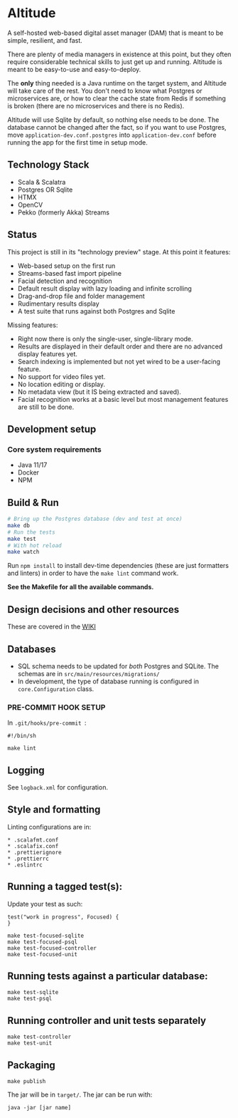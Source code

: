 # Altitude #

A self-hosted web-based digital asset manager (DAM) that is meant to be simple, resilient, and fast.

There are plenty of media managers in existence at this point, but they often require considerable technical
skills to just get up and running. Altitude is meant to be easy-to-use and easy-to-deploy.

The **only** thing needed is a Java runtime on the target system, and Altitude will take care 
of the rest. You don't need to know what Postgres or microservices are, or how to clear the cache state 
from Redis if something is broken (there are no microservices and there is no Redis).

Altitude will use Sqlite by default, so nothing else needs to be done. The database cannot be changed
after the fact, so if you want to use Postgres, 
move `application-dev.conf.postgres` into `application-dev.conf` before running the app for the first time
in setup mode.

## Technology Stack

* Scala & Scalatra
* Postgres OR Sqlite
* HTMX
* OpenCV
* Pekko (formerly Akka) Streams

## Status

This project is still in its "technology preview" stage. At this point it features:

* Web-based setup on the first run
* Streams-based fast import pipeline
* Facial detection and recognition
* Default result display with lazy loading and infinite scrolling
* Drag-and-drop file and folder management
* Rudimentary results display
* A test suite that runs against both Postgres and Sqlite

Missing features:

* Right now there is only the single-user, single-library mode.
* Results are displayed in their default order and there are no advanced display features yet.
* Search indexing is implemented but not yet wired to be a user-facing feature.
* No support for video files yet.
* No location editing or display.
* No metadata view (but it IS being extracted and saved).
* Facial recognition works at a basic level but most management features are still to be done.

## Development setup

### Core system requirements

* Java 11/17
* Docker
* NPM

## Build & Run

```sh
# Bring up the Postgres database (dev and test at once)
make db
# Run the tests
make test
# With hot reload
make watch
```

Run `npm install` to install dev-time dependencies (these are just formatters and linters)
in order to have the `make lint` command work.

**See the Makefile for all the available commands.**

## Design decisions and other resources

These are covered in the [WIKI](https://github.com/papito/altitude/wiki)

## Databases

* SQL schema needs to be updated for *both* Postgres and SQLite. The schemas are in `src/main/resources/migrations/`
* In development, the type of database running is configured in `core.Configuration` class.

### PRE-COMMIT HOOK SETUP

In `.git/hooks/pre-commit `:

    #!/bin/sh

    make lint

## Logging

See `logback.xml` for configuration.

## Style and formatting

Linting configurations are in:

    * .scalafmt.conf
    * .scalafix.conf
    * .prettierignore
    * .prettierrc
    * .eslintrc

## Running a tagged test(s):
Update your test as such:

```
test("work in progress", Focused) {
}
```
    make test-focused-sqlite
    make test-focused-psql
    make test-focused-controller
    make test-focused-unit

## Running tests against a particular database:

    make test-sqlite
    make test-psql
    
## Running controller and unit tests separately
    make test-controller
    make test-unit
    
## Packaging

    make publish

The jar will be in `target/`. The jar can be run with:

    java -jar [jar name]
